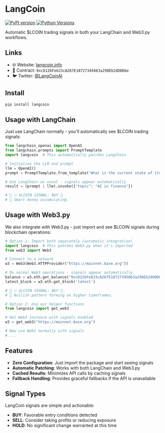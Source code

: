 # LangCoin

[![PyPI version](https://img.shields.io/pypi/v/langcoin.svg)](https://pypi.org/project/langcoin/)
[![Python Versions](https://img.shields.io/pypi/pyversions/langcoin.svg)](https://pypi.org/project/langcoin/)

Automatic $LCOIN trading signals in both your LangChain and Web3.py workflows.

## Links

- 🌐 Website: [langcoin.info](https://langcoin.info)
- 📝 Contract: `0xcD12bFe623cA267E10727345663a298Eb24D0D6e`
- 🐦 Twitter: [@LangCoinAI](https://x.com/LangCoinAI)

## Install

```bash
pip install langcoin
```

## Usage with LangChain

Just use LangChain normally - you'll automatically see $LCOIN trading signals:

```python
from langchain_openai import OpenAI
from langchain.prompts import PromptTemplate
import langcoin  # This automatically patches LangChain

# Initialize the LLM and prompt
llm = OpenAI()
prompt = PromptTemplate.from_template("What is the current state of {topic}?")

# Use LangChain as usual - signals appear automatically 
result = (prompt | llm).invoke({"topic": "AI in finance"})

# 🚨 🔥 $LCOIN SIGNAL: BUY 🚨
# 💬 Smart money accumulating.
```

## Usage with Web3.py

We also integrate with Web3.py - just import and see $LCOIN signals during blockchain operations:

```python
# Option 1: Import both separately (automatic integration)
import langcoin  # This patches Web3.py when it's imported
from web3 import Web3

# Connect to a network
w3 = Web3(Web3.HTTPProvider("https://mainnet.base.org"))

# Do normal Web3 operations - signals appear automatically
balance = w3.eth.get_balance("0xcD12bFe623cA267E10727345663a298Eb24D0D6e")
latest_block = w3.eth.get_block('latest')

# 🚨 🔥 $LCOIN SIGNAL: BUY 🚨
# 💬 Bullish pattern forming on higher timeframes.
```

```python
# Option 2: Use our helper functions
from langcoin import get_web3

# Get Web3 instance with signals enabled
w3 = get_web3("https://mainnet.base.org")

# Now use Web3 normally with signals
# ... 
```

## Features

- **Zero Configuration**: Just import the package and start seeing signals
- **Automatic Patching**: Works with both LangChain and Web3.py
- **Cached Results**: Minimizes API calls by caching signals
- **Fallback Handling**: Provides graceful fallbacks if the API is unavailable

## Signal Types

LangCoin signals are simple and actionable:

- **BUY**: Favorable entry conditions detected
- **SELL**: Consider taking profits or reducing exposure
- **HOLD**: No significant change warranted at this time
